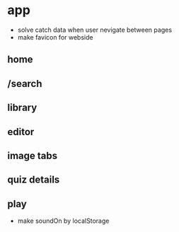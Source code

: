 # app

- solve catch data when user nevigate between pages
- make favicon for webside

## home

## /search

## library

## editor

## image tabs

## quiz details

## play

- make soundOn by localStorage
